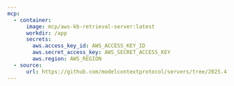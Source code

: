```yaml
---
mcp:
  - container:
      image: mcp/aws-kb-retrieval-server:latest
      workdir: /app
      secrets:
        aws.access_key_id: AWS_ACCESS_KEY_ID
        aws.secret_access_key: AWS_SECRET_ACCESS_KEY
        aws.region: AWS_REGION
  - source:
      url: https://github.com/modelcontextprotocol/servers/tree/2025.4.6
---
```

